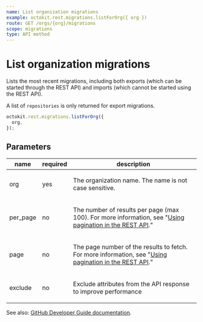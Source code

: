```yaml
---
name: List organization migrations
example: octokit.rest.migrations.listForOrg({ org })
route: GET /orgs/{org}/migrations
scope: migrations
type: API method
---
```


# List organization migrations

Lists the most recent migrations, including both exports (which can be started through the REST API) and imports (which cannot be started using the REST API).

A list of `repositories` is only returned for export migrations.

```js
octokit.rest.migrations.listForOrg({
  org,
});
```

## Parameters

<table>
  <thead>
    <tr>
      <th>name</th>
      <th>required</th>
      <th>description</th>
    </tr>
  </thead>
  <tbody>
    <tr><td>org</td><td>yes</td><td>

The organization name. The name is not case sensitive.

</td></tr>
<tr><td>per_page</td><td>no</td><td>

The number of results per page (max 100). For more information, see "[Using pagination in the REST API](https://docs.github.com/rest/using-the-rest-api/using-pagination-in-the-rest-api)."

</td></tr>
<tr><td>page</td><td>no</td><td>

The page number of the results to fetch. For more information, see "[Using pagination in the REST API](https://docs.github.com/rest/using-the-rest-api/using-pagination-in-the-rest-api)."

</td></tr>
<tr><td>exclude</td><td>no</td><td>

Exclude attributes from the API response to improve performance

</td></tr>
  </tbody>
</table>

See also: [GitHub Developer Guide documentation](https://docs.github.com/rest/migrations/orgs#list-organization-migrations).
